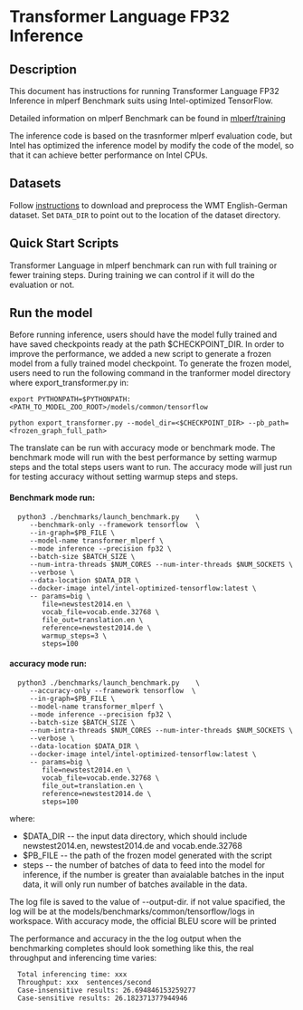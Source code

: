 <!--- 0. Title -->
# Transformer Language FP32 Inference

<!-- 10. Description -->
## Description

This document has instructions for running Transformer Language FP32 Inference in mlperf
Benchmark suits using Intel-optimized TensorFlow.

Detailed information on mlperf Benchmark can be found in [mlperf/training](https://github.com/mlperf/training/tree/master/translation/tensorflow/transformer)

The inference code is based on the trasnformer mlperf evaluation code, but Intel has optimized the inference model by modify the code of the model, so that it can achieve better performance on Intel CPUs.

<!--- 30. Datasets -->
## Datasets

Follow [instructions](https://github.com/IntelAI/models/tree/master/datasets/transformer_data/README.md) to download and preprocess the WMT English-German dataset.
Set `DATA_DIR` to point out to the location of the dataset directory.

<!--- 40. Quick Start Scripts -->
## Quick Start Scripts

Transformer Language in mlperf benchmark can run with full training or
fewer training steps. During training we can control if it will do the evaluation
or not.

## Run the model

Before running inference, users should have the model fully trained and have saved checkpoints ready at the path $CHECKPOINT_DIR.
In order to improve the performance, we added a new script to generate a frozen model from a fully trained model checkpoint.
To generate the frozen model, users need to run the following command in the tranformer model directory where export_transformer.py in:

```
export PYTHONPATH=$PYTHONPATH:<PATH_TO_MODEL_ZOO_ROOT>/models/common/tensorflow

python export_transformer.py --model_dir=<$CHECKPOINT_DIR> --pb_path=<frozen_graph_full_path>
```
The translate can be run with accuracy mode or benchmark mode. The benchmark mode will run with the best performance by setting warmup steps and the total steps users want to run. The accuracy mode will just run for testing accuracy without setting warmup steps and steps.

#### Benchmark mode run:
```
  python3 ./benchmarks/launch_benchmark.py    \
     --benchmark-only --framework tensorflow  \
     --in-graph=$PB_FILE \
     --model-name transformer_mlperf \
     --mode inference --precision fp32 \
     --batch-size $BATCH_SIZE \
     --num-intra-threads $NUM_CORES --num-inter-threads $NUM_SOCKETS \
     --verbose \
     --data-location $DATA_DIR \
     --docker-image intel/intel-optimized-tensorflow:latest \
     -- params=big \
        file=newstest2014.en \
        vocab_file=vocab.ende.32768 \
        file_out=translation.en \
        reference=newstest2014.de \
        warmup_steps=3 \
        steps=100 
```
#### accuracy mode run:
```
  python3 ./benchmarks/launch_benchmark.py    \
     --accuracy-only --framework tensorflow  \
     --in-graph=$PB_FILE \
     --model-name transformer_mlperf \
     --mode inference --precision fp32 \
     --batch-size $BATCH_SIZE \
     --num-intra-threads $NUM_CORES --num-inter-threads $NUM_SOCKETS \
     --verbose \
     --data-location $DATA_DIR \
     --docker-image intel/intel-optimized-tensorflow:latest \
     -- params=big \
        file=newstest2014.en \
        vocab_file=vocab.ende.32768 \
        file_out=translation.en \
        reference=newstest2014.de \
        steps=100 
```
where:
   * $DATA_DIR -- the input data directory, which should include newstest2014.en, newstest2014.de and vocab.ende.32768
   * $PB_FILE  -- the path of the frozen model generated with the script
   * steps -- the number of batches of data to feed into the model for inference, if the number is greater than avaialable batches in the input data, it will only run number of batches available in the data.

The log file is saved to the value of --output-dir. if not value spacified, the log will be at the models/benchmarks/common/tensorflow/logs in workspace.
With accuracy mode, the official BLEU score will be printed

The performance and accuracy in the the log output when the benchmarking completes should look
something like this, the real throughput and inferencing time varies:
```
  Total inferencing time: xxx
  Throughput: xxx  sentences/second
  Case-insensitive results: 26.694846153259277
  Case-sensitive results: 26.182371377944946

